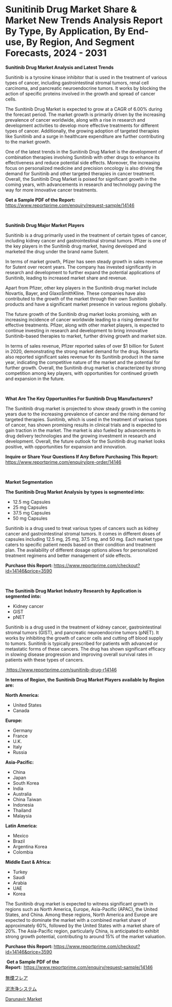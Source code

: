 <p><h1>Sunitinib Drug Market Share & Market New Trends Analysis Report By Type, By Application, By End-use, By Region, And Segment Forecasts, 2024 - 2031</h1></p><p><strong>Sunitinib Drug Market Analysis and Latest Trends</strong></p>
<p><p>Sunitinib is a tyrosine kinase inhibitor that is used in the treatment of various types of cancer, including gastrointestinal stromal tumors, renal cell carcinoma, and pancreatic neuroendocrine tumors. It works by blocking the action of specific proteins involved in the growth and spread of cancer cells.</p><p>The Sunitinib Drug Market is expected to grow at a CAGR of 6.00% during the forecast period. The market growth is primarily driven by the increasing prevalence of cancer worldwide, along with a rise in research and development activities to develop more effective treatments for different types of cancer. Additionally, the growing adoption of targeted therapies like Sunitinib and a surge in healthcare expenditure are further contributing to the market growth.</p><p>One of the latest trends in the Sunitinib Drug Market is the development of combination therapies involving Sunitinib with other drugs to enhance its effectiveness and reduce potential side effects. Moreover, the increasing focus on personalized medicine and precision oncology is also driving the demand for Sunitinib and other targeted therapies in cancer treatment. Overall, the Sunitinib Drug Market is poised for significant growth in the coming years, with advancements in research and technology paving the way for more innovative cancer treatments.</p></p>
<p><strong>Get a Sample PDF of the Report:&nbsp;</strong> <a href="https://www.reportprime.com/enquiry/request-sample/14146">https://www.reportprime.com/enquiry/request-sample/14146</a></p>
<p>&nbsp;</p>
<p><strong>Sunitinib Drug Major Market Players</strong></p>
<p><p>Sunitinib is a drug primarily used in the treatment of certain types of cancer, including kidney cancer and gastrointestinal stromal tumors. Pfizer is one of the key players in the Sunitinib drug market, having developed and marketed the drug under the brand name Sutent.</p><p>In terms of market growth, Pfizer has seen steady growth in sales revenue for Sutent over recent years. The company has invested significantly in research and development to further expand the potential applications of Sunitinib, leading to increased market share and revenue. </p><p>Apart from Pfizer, other key players in the Sunitinib drug market include Novartis, Bayer, and GlaxoSmithKline. These companies have also contributed to the growth of the market through their own Sunitinib products and have a significant market presence in various regions globally.</p><p>The future growth of the Sunitinib drug market looks promising, with an increasing incidence of cancer worldwide leading to a rising demand for effective treatments. Pfizer, along with other market players, is expected to continue investing in research and development to bring innovative Sunitinib-based therapies to market, further driving growth and market size.</p><p>In terms of sales revenue, Pfizer reported sales of over $1 billion for Sutent in 2020, demonstrating the strong market demand for the drug. Novartis also reported significant sales revenue for its Sunitinib product in the same year, indicating the competitive nature of the market and the potential for further growth. Overall, the Sunitinib drug market is characterized by strong competition among key players, with opportunities for continued growth and expansion in the future.</p></p>
<p>&nbsp;</p>
<p><strong>What Are The Key Opportunities For Sunitinib Drug Manufacturers?</strong></p>
<p><p>The Sunitinib drug market is projected to show steady growth in the coming years due to the increasing prevalence of cancer and the rising demand for targeted therapies. Sunitinib, which is used in the treatment of various types of cancer, has shown promising results in clinical trials and is expected to gain traction in the market. The market is also fueled by advancements in drug delivery technologies and the growing investment in research and development. Overall, the future outlook for the Sunitinib drug market looks positive, with opportunities for expansion and innovation.</p></p>
<p><strong>Inquire or Share Your Questions If Any Before Purchasing This Report:</strong> <a href="https://www.reportprime.com/enquiry/pre-order/14146">https://www.reportprime.com/enquiry/pre-order/14146</a></p>
<p>&nbsp;</p>
<p><strong>Market Segmentation</strong></p>
<p><strong>The Sunitinib Drug Market Analysis by types is segmented into:</strong></p>
<p><ul><li>12.5 mg Capsules</li><li>25 mg Capsules</li><li>37.5 mg Capsules</li><li>50 mg Capsules</li></ul></p>
<p><p>Sunitinib is a drug used to treat various types of cancers such as kidney cancer and gastrointestinal stromal tumors. It comes in different doses of capsules including 12.5 mg, 25 mg, 37.5 mg, and 50 mg. Each market type caters to specific patient needs based on their condition and treatment plan. The availability of different dosage options allows for personalized treatment regimens and better management of side effects.</p></p>
<p><strong>Purchase this Report:&nbsp;</strong><a href="https://www.reportprime.com/checkout?id=14146&price=3590">https://www.reportprime.com/checkout?id=14146&price=3590</a></p>
<p>&nbsp;</p>
<p><strong>The Sunitinib Drug Market Industry Research by Application is segmented into:</strong></p>
<p><ul><li>Kidney cancer</li><li>GIST</li><li>pNET</li></ul></p>
<p><p>Sunitinib is a drug used in the treatment of kidney cancer, gastrointestinal stromal tumors (GIST), and pancreatic neuroendocrine tumors (pNET). It works by inhibiting the growth of cancer cells and cutting off blood supply to tumors. Sunitinib is typically prescribed for patients with advanced or metastatic forms of these cancers. The drug has shown significant efficacy in slowing disease progression and improving overall survival rates in patients with these types of cancers.</p></p>
<p><a href="https://www.reportprime.com/sunitinib-drug-r14146">&nbsp;https://www.reportprime.com/sunitinib-drug-r14146</a></p>
<p><strong>In terms of Region, the Sunitinib Drug Market Players available by Region are:</strong></p>
<p>
    <p> <strong> North America: </strong>
        <ul>
            <li>United States</li>
            <li>Canada</li>
        </ul>
        </p> 
    <p> <strong> Europe: </strong>
        <ul>
            <li>Germany</li>
            <li>France</li>
            <li>U.K.</li>
            <li>Italy</li>
            <li>Russia</li>
        </ul>
        </p> 
    <p> <strong> Asia-Pacific: </strong>
        <ul>
            <li>China</li>
            <li>Japan</li>
            <li>South Korea</li>
            <li>India</li>
            <li>Australia</li>
            <li>China Taiwan</li>
            <li>Indonesia</li>
            <li>Thailand</li>
            <li>Malaysia</li>
        </ul>
        </p> 
    <p> <strong> Latin America: </strong>
        <ul>
            <li>Mexico</li>
            <li>Brazil</li>
            <li>Argentina Korea</li>
            <li>Colombia</li>
        </ul>
        </p> 
    <p> <strong> Middle East & Africa: </strong>
        <ul>
            <li>Turkey</li>
            <li>Saudi</li>
            <li>Arabia</li>
            <li>UAE</li>
            <li>Korea</li>
        </ul>
    </p>
    </p>
<p><p>The Sunitinib drug market is expected to witness significant growth in regions such as North America, Europe, Asia-Pacific (APAC), the United States, and China. Among these regions, North America and Europe are expected to dominate the market with a combined market share of approximately 60%, followed by the United States with a market share of 20%. The Asia-Pacific region, particularly China, is anticipated to exhibit strong growth potential, contributing to around 15% of the market valuation.</p></p>
<p><strong>Purchase this Report: </strong><a href="https://www.reportprime.com/checkout?id=14146&price=3590">https://www.reportprime.com/checkout?id=14146&price=3590</a></p>
<p>&nbsp;<strong>Get a Sample PDF of the Report:&nbsp;&nbsp;</strong><a href="https://www.reportprime.com/enquiry/request-sample/14146">https://www.reportprime.com/enquiry/request-sample/14146</a></p>
<p><strong></strong></p>
<p><p><a href="https://github.com/RodHoppe07/Market-Research-Report-List-1/blob/main/296171925144.md">無煙フレア</a></p><p><a href="https://github.com/laurenreichert/Market-Research-Report-List-1/blob/main/955697025143.md">泥洗浄システム</a></p><p><a href="https://github.com/mbisetmhermsr/Market-Research-Report-List-2/blob/main/darunavir-market.md">Darunavir Market</a></p></p>
